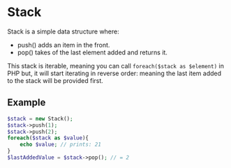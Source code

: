 # Stack

Stack is a simple data structure where:

* push() adds an item in the front.
* pop() takes of the last element added and returns it.

This stack is iterable, meaning you can call `foreach($stack as $element)` in PHP but, it will start iterating in reverse order:
meaning the last item added to the stack will be provided first.

## Example

```php
$stack = new Stack();
$stack->push(1);
$stack->push(2);
foreach($stack as $value){
    echo $value; // prints: 21
}
$lastAddedValue = $stack->pop(); // = 2
```

